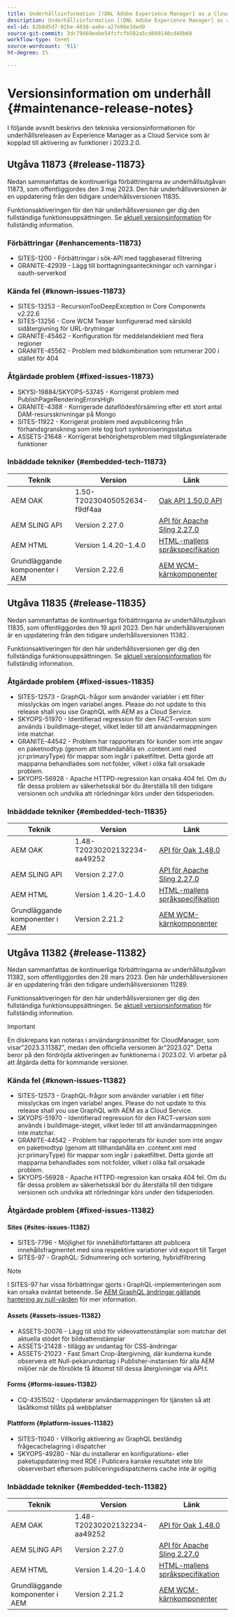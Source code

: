 ```yaml
---
title: Underhållsinformation [!DNL Adobe Experience Manager] as a Cloud Service som är kopplad till 2023.2.0-funktionsaktivering.
description: Underhållsinformation [!DNL Adobe Experience Manager] as a Cloud Service som är kopplad till 2023.2.0-funktionsaktivering.
exl-id: 82b8d5d7-02be-4038-aa6e-a27e06e3ded0
source-git-commit: 3dc79469eebe54fcfcfb502a5cd609148cd40b68
workflow-type: tm+mt
source-wordcount: '911'
ht-degree: 1%

---
```


# Versionsinformation om underhåll {#maintenance-release-notes}

I följande avsnitt beskrivs den tekniska versionsinformationen för underhållsreleasen av Experience Manager as a Cloud Service som är kopplad till aktivering av funktioner i 2023.2.0.

## Utgåva 11873 {#release-11873}

Nedan sammanfattas de kontinuerliga förbättringarna av underhållsutgåvan 11873, som offentliggjordes den 3 maj 2023. Den här underhållsversionen är en uppdatering från den tidigare underhållsversionen 11835.

Funktionsaktiveringen för den här underhållsversionen ger dig den fullständiga funktionsuppsättningen. Se [aktuell versionsinformation](/help/release-notes/release-notes-cloud/release-notes-current.md) för fullständig information.

### Förbättringar {#enhancements-11873}

- SITES-1200 - Förbättringar i sök-API med taggbaserad filtrering
- GRANITE-42939 - Lägg till borttagningsanteckningar och varningar i oauth-serverkod

### Kända fel {#known-issues-11873}

- SITES-13253 - RecursionTooDeepException in Core Components v2.22.6
- SITES-13256 - Core WCM Teaser konfigurerad med särskild sidåtergivning för URL-brytningar
- GRANITE-45462 - Konfiguration för meddelandeklient med flera regioner
- GRANITE-45562 - Problem med bildkombination som returnerar 200 i stället för 404

### Åtgärdade problem {#fixed-issues-11873}

- SKYSI-19884/SKYOPS-53745 - Korrigerat problem med PublishPageRenderingErrorsHigh
- GRANITE-4388 - Korrigerade dataflödesförsämring efter ett stort antal DAM-resursskrivningar på Mongo
- SITES-11922 - Korrigerat problem med avpublicering från förhandsgranskning som inte tog bort synkroniseringsstatus
- ASSETS-21648 - Korrigerat behörighetsproblem med tillgångsrelaterade funktioner

### Inbäddade tekniker {#embedded-tech-11873}

| Teknik | Version | Länk |
|---|---|---|
| AEM OAK | 1.50-T20230405052634-f9df4aa | [Oak API 1.50.0 API](https://www.javadoc.io/doc/org.apache.jackrabbit/oak-api/1.50.0/index.html) |
| AEM SLING API | Version 2.27.0 | [API för Apache Sling 2.27.0](https://www.javadoc.io/doc/org.apache.sling/org.apache.sling.api/latest/index.html) |
| AEM HTML | Version 1.4.20-1.4.0 | [HTML-mallens språkspecifikation](https://github.com/adobe/htl-spec) |
| Grundläggande komponenter i AEM | Version 2.22.6 | [AEM WCM-kärnkomponenter](https://github.com/adobe/aem-core-wcm-components) |

## Utgåva 11835 {#release-11835}

Nedan sammanfattas de kontinuerliga förbättringarna av underhållsutgåvan 11835, som offentliggjordes den 19 april 2023. Den här underhållsversionen är en uppdatering från den tidigare underhållsversionen 11382.

Funktionsaktiveringen för den här underhållsversionen ger dig den fullständiga funktionsuppsättningen. Se [aktuell versionsinformation](/help/release-notes/release-notes-cloud/release-notes-current.md) för fullständig information.

### Åtgärdade problem {#fixed-issues-11835}

- SITES-12573 - GraphQL-frågor som använder variabler i ett filter misslyckas om ingen variabel anges. Please do not update to this release shall you use GraphQL with AEM as a Cloud Service.
- SKYOPS-51970 - Identifierad regression för den FACT-version som används i buildImage-steget, vilket leder till att användarmappningen inte matchar.
- GRANITE-44542 - Problem har rapporterats för kunder som inte angav en paketnodtyp (genom att tillhandahålla en .content.xml med jcr:primaryType) för mappar som ingår i paketfiltret. Detta gjorde att mapparna behandlades som not:folder, vilket i olika fall orsakade problem.
- SKYOPS-56928 - Apache HTTPD-regression kan orsaka 404 fel. Om du får dessa problem av säkerhetsskäl bör du återställa till den tidigare versionen och undvika att rörledningar körs under den tidsperioden.

### Inbäddade tekniker {#embedded-tech-11835}

| Teknik | Version | Länk |
|---|---|---|
| AEM OAK | 1.48-T20230202132234-aa49252 | [API för Oak 1.48.0](https://www.javadoc.io/doc/org.apache.jackrabbit/oak-api/1.48.0/index.html) |
| AEM SLING API | Version 2.27.0 | [API för Apache Sling 2.27.0](https://www.javadoc.io/doc/org.apache.sling/org.apache.sling.api/latest/index.html) |
| AEM HTML | Version 1.4.20-1.4.0 | [HTML-mallens språkspecifikation](https://github.com/adobe/htl-spec) |
| Grundläggande komponenter i AEM | Version 2.21.2 | [AEM WCM-kärnkomponenter](https://github.com/adobe/aem-core-wcm-components) |

## Utgåva 11382 {#release-11382}

Nedan sammanfattas de kontinuerliga förbättringarna av underhållsutgåvan 11382, som offentliggjordes den 28 mars 2023. Den här underhållsversionen är en uppdatering från den tidigare underhållsversionen 11289.

Funktionsaktiveringen för den här underhållsversionen ger dig den fullständiga funktionsuppsättningen. Se [aktuell versionsinformation](/help/release-notes/release-notes-cloud/release-notes-current.md) för fullständig information.

>[!IMPORTANT]
>
> En diskrepans kan noteras i användargränssnittet för CloudManager, som visar&quot;2023.3.11382&quot;, medan den officiella versionen är&quot;2023.02&quot;. Detta beror på den fördröjda aktiveringen av funktionerna i 2023.02.
> Vi arbetar på att åtgärda detta för kommande versioner.

### Kända fel {#known-issues-11382}

- SITES-12573 - GraphQL-frågor som använder variabler i ett filter misslyckas om ingen variabel anges. Please do not update to this release shall you use GraphQL with AEM as a Cloud Service.
- SKYOPS-51970 - Identifierad regression för den FACT-version som används i buildImage-steget, vilket leder till att användarmappningen inte matchar.
- GRANITE-44542 - Problem har rapporterats för kunder som inte angav en paketnodtyp (genom att tillhandahålla en .content.xml med jcr:primaryType) för mappar som ingår i paketfiltret. Detta gjorde att mapparna behandlades som not:folder, vilket i olika fall orsakade problem.
- SKYOPS-56928 - Apache HTTPD-regression kan orsaka 404 fel. Om du får dessa problem av säkerhetsskäl bör du återställa till den tidigare versionen och undvika att rörledningar körs under den tidsperioden.

### Åtgärdade problem {#fixed-issues-11382}

#### Sites {#sites-issues-11382}

- SITES-7796 - Möjlighet för innehållsförfattaren att publicera innehållsfragmentet med sina respektive variationer vid export till Target
- SITES-97 - GraphQL: Sidnumrering och sortering, hybridfiltrering

>[!NOTE]
>
> I SITES-97 har vissa förbättringar gjorts i GraphQL-implementeringen som kan orsaka oväntat beteende. Se [AEM GraphQL ändringar gällande hantering av null-värden](https://experienceleague.adobe.com/docs/experience-cloud-kcs/kbarticles/KA-21792.html) för mer information.

#### Assets {#assets-issues-11382}

- ASSETS-20076 - Lägg till stöd för videovattenstämplar som matchar det aktuella stödet för bildvattenstämplar
- ASSETS-21428 - tillägg av undantag för CSS-ändringar
- ASSETS-21023 - Fast Smart Crop-återgivning, där kunderna kunde observera ett Null-pekarundantag i Publisher-instansen för alla AEM miljöer när de försökte få åtkomst till dessa återgivningar via API:t.

#### Forms {#forms-issues-11382}

- CQ-4351502 - Uppdaterar användarmappningen för tjänsten så att läsåtkomst tillåts på webbplatser

#### Plattform {#platform-issues-11382}

- SITES-11040 - Villkorlig aktivering av GraphQL beständig frågecachelagring i dispatcher
- SKYOPS-49280 - När du installerar en konfigurations- eller paketuppdatering med RDE i Publicera kanske resultatet inte blir observerbart eftersom publiceringsdispatcherns cache inte är ogiltig

### Inbäddade tekniker {#embedded-tech-11382}

| Teknik | Version | Länk |
|---|---|---|
| AEM OAK | 1.48-T20230202132234-aa49252 | [API för Oak 1.48.0](https://www.javadoc.io/doc/org.apache.jackrabbit/oak-api/1.48.0/index.html) |
| AEM SLING API | Version 2.27.0 | [API för Apache Sling 2.27.0](https://www.javadoc.io/doc/org.apache.sling/org.apache.sling.api/latest/index.html) |
| AEM HTML | Version 1.4.20-1.4.0 | [HTML-mallens språkspecifikation](https://github.com/adobe/htl-spec) |
| Grundläggande komponenter i AEM | Version 2.21.2 | [AEM WCM-kärnkomponenter](https://github.com/adobe/aem-core-wcm-components) |

